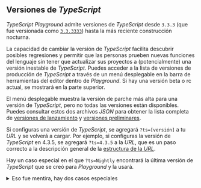 ## Versiones de *TypeScript*

*TypeScript Playground* admite versiones de *TypeScript* desde `3.3.3` (que fue versionada como [`3.3.3333`](https://github.com/Microsoft/TypeScript/issues/30032)) hasta la más reciente construcción nocturna.

La capacidad de cambiar la versión de *TypeScript* facilita descubrir posibles regresiones y permitir que las personas prueben nuevas funciones del lenguaje sin tener que actualizar sus proyectos a (potencialmente) una versión inestable de *TypeScript*. Puedes acceder a la lista de versiones de producción de *TypeScript* a través de un menú desplegable en la barra de herramientas del editor dentro de *Playground*. Si hay una versión beta o rc actual, se mostrará en la parte superior.

El menú desplegable muestra la versión de parche más alta para una versión de *TypeScript*, pero no todas las versiones están disponibles. Puedes consultar estos dos archivos *JSON* para obtener la lista completa de [versiones de lanzamiento](https://typescript.azureedge.net/indexes/releases.json) y [versiones preliminares](https://typescript.azureedge.net/indexes/pre-releases.json).

Si configuras una versión de *TypeScript*, se agregará `?ts=[versión]` a tu *URL* y se volverá a cargar. Por ejemplo, si configuras la versión de *TypeScript* en 4.3.5, se agregará `?ts=4.3.5` a la *URL*, que es un paso correcto a la descripción general de la [estructura de la *URL*](/play#handbook-10).

Hay un caso especial en el que `?ts=Nightly` encontrará la última versión de *TypeScript* que se creó para *Playground* y la usará.

<details>
<summary>Eso fue mentira, hay dos casos especiales</summary>

Curiosamente, lo que realmente se siente como un agujero de seguridad en los navegadores *Firefox*/*Chromium* (*para este autor*) es que las páginas web en esos navegadores pueden cargar *JavaScript* arbitrariamente desde `localhost`. Se abusa de esta "característica" para admitir entornos de desarrollo de complementos dentro de la versión de producción del sitio web de *TypeScript*.

Este mismo sistema se puede usar para cargar una versión de desarrollo de *TypeScript* desde tu computadora, hay un [script dentro del compilador de *TypeScript*](https://github.com/microsoft/TypeScript/blob/main/scripts/createPlaygroundBuild.js) que inicia un servidor web en *node* y conecta tu copia local al *playground*.

</details>
